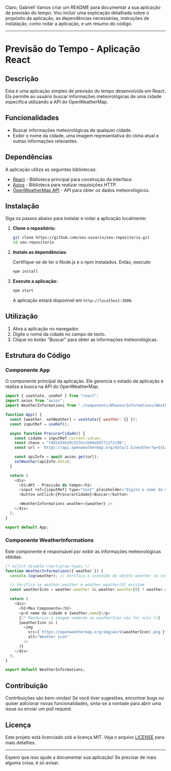 Claro, Gabriel! Vamos criar um README para documentar a sua aplicação de previsão do tempo. Vou incluir uma explicação detalhada sobre o propósito da aplicação, as dependências necessárias, instruções de instalação, como rodar a aplicação, e um resumo do código.

---

# Previsão do Tempo - Aplicação React

## Descrição

Esta é uma aplicação simples de previsão do tempo desenvolvida em React. Ela permite ao usuário buscar informações meteorológicas de uma cidade específica utilizando a API do OpenWeatherMap.

## Funcionalidades

- Buscar informações meteorológicas de qualquer cidade.
- Exibir o nome da cidade, uma imagem representativa do clima atual e outras informações relevantes.

## Dependências

A aplicação utiliza as seguintes bibliotecas:

- [React](https://reactjs.org/) - Biblioteca principal para construção da interface.
- [Axios](https://axios-http.com/) - Biblioteca para realizar requisições HTTP.
- [OpenWeatherMap API](https://openweathermap.org/api) - API para obter os dados meteorológicos.

## Instalação

Siga os passos abaixo para instalar e rodar a aplicação localmente:

1. **Clone o repositório:**

   ```bash
   git clone https://github.com/seu-usuario/seu-repositorio.git
   cd seu-repositorio
   ```

2. **Instale as dependências:**

   Certifique-se de ter o Node.js e o npm instalados. Então, execute:

   ```bash
   npm install
   ```

3. **Execute a aplicação:**

   ```bash
   npm start
   ```

   A aplicação estará disponível em `http://localhost:3000`.

## Utilização

1. Abra a aplicação no navegador.
2. Digite o nome da cidade no campo de texto.
3. Clique no botão "Buscar" para obter as informações meteorológicas.

## Estrutura do Código

### Componente App

O componente principal da aplicação. Ele gerencia o estado da aplicação e realiza a busca na API do OpenWeatherMap.

```javascript
import { useState, useRef } from "react";
import axios from "axios";
import WeatherInformations from "./components/WheaterInformations/WeatherInformations";

function App() {
  const [weather, setWeather] = useState({ weather: {} });
  const inputRef = useRef();

  async function ProcurarCidade() {
    const cidade = inputRef.current.value;
    const chave = "f4d1e55620c157eccbb0a5df711f2c98";
    const url = `https://api.openweathermap.org/data/2.5/weather?q=${cidade}&appid=${chave}&lang=pt_br&units=metric`;

    const apiInfo = await axios.get(url);
    setWeather(apiInfo.data);
  }

  return (
    <div>
      <h1>API - Previsão do tempo</h1>
      <input ref={inputRef} type="text" placeholder="digite o nome da cidade" />
      <button onClick={ProcurarCidade}>Buscar</button>

      <WeatherInformations weather={weather} />
    </div>
  );
}

export default App;
```

### Componente WeatherInformations

Este componente é responsável por exibir as informações meteorológicas obtidas.

```javascript
/* eslint-disable react/prop-types */
function WeatherInformations({ weather }) {
  console.log(weather); // Verifica o conteúdo do objeto weather no console

  // Verifica se weather.weather e weather.weather[0] existem
  const weatherIcon = weather.weather && weather.weather[0] ? weather.weather[0].icon : null;

  return (
    <div>
      <h2>Meu Componente</h2>
      <p>O nome da cidade é {weather.name}</p>
      {/* Renderiza a imagem somente se weatherIcon não for nulo */}
      {weatherIcon && (
        <img
          src={`https://openweathermap.org/img/wn/${weatherIcon}.png`}
          alt="Weather icon"
        />
      )}
    </div>
  );
}

export default WeatherInformations;
```

## Contribuição

Contribuições são bem-vindas! Se você tiver sugestões, encontrar bugs ou quiser adicionar novas funcionalidades, sinta-se à vontade para abrir uma issue ou enviar um pull request.

## Licença

Este projeto está licenciado sob a licença MIT. Veja o arquivo [LICENSE](LICENSE) para mais detalhes.

---

Espero que isso ajude a documentar sua aplicação! Se precisar de mais alguma coisa, é só avisar.
